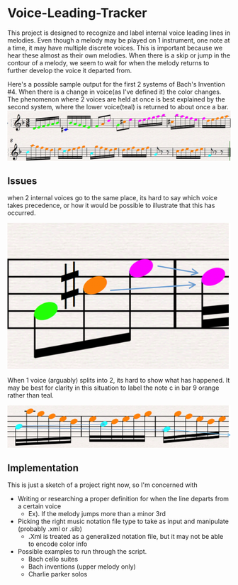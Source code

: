 # Voice-Leading-Tracker

This project is designed to recognize and label internal voice leading lines in melodies. Even though a melody may be played on 1 instrument, one note at a time, it may have multiple discrete voices. This is important because we hear these almost as their own melodies. When there is a skip or jump in the contour of a melody, we seem to wait for when the melody returns to further develop the voice it departed from. 

Here's a possible sample output for the first 2 systems of Bach's Invention #4. When there is a change in voice(as I've defined it) the color changes. The phenomenon where 2 voices are held at once is best explained by the second system, where the lower voice(teal) is returned to about once a bar.
![](examples/inv4.png)
## Issues
when 2 internal voices go to the same place, its hard to say which voice takes precedence, or how it would be possible to illustrate that this has occurred.

![](examples/invEx1.png)

When 1 voice (arguably) splits into 2, its hard to show what has happened. It may be best for clarity in this situation to label the note c in bar 9 orange rather than teal.

![](examples/invEx2.png)

## Implementation
This is just a sketch of a project right now, so I'm concerned with 

- Writing or researching a proper definition for when the line departs from a certain voice
  - Ex). If the melody jumps more than a minor 3rd
- Picking the right music notation file type to take as input and manipulate (probably .xml or .sib)
  - .Xml is treated as a generalized notation file, but it may not be able to encode color info
- Possible examples to run through the script.
  - Bach cello suites 
  - Bach inventions (upper melody only)
  - Charlie parker solos